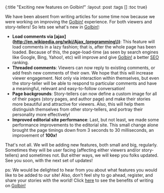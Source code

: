 {:title "Exciting new features on Golbin!"
 :layout :post
 :tags  []
 :toc true}

We have been absent from writing articles for some time now because we were working on improving the [Golbin!](http://www.golb.in/) experience. For both viewers and story-tellers! So lets see what's new in [Golbin!](http://www.golb.in/):

* **Load comments via [ajax](http://en.wikipedia.org/wiki/Ajax_(programming\))**: This feature will load comments in a lazy fashion; that is, after the whole page has been loaded. Because of this, the page-load-time (as seen by search engines like Google, Bing, Yahoo!, etc) will improve and give [Golbin!](http://www.golb.in/) a better [SEO](http://en.wikipedia.org/wiki/Search_engine_optimization) ranking.
* **Threaded comments**: Viewers can now reply to existing comments, or add fresh new comments of their own. We hope that this will increase viewer engagement. Not only via interaction within themselves, but even the story-teller will be able to respond to particular comments and have a meaningful, relevant and easy-to-follow conversation!
* **Page backgrounds**: Story-tellers can now define a custom image for all of their pages (story pages, and author page) and make their stories more beautiful and attractive for viewers. Also, this will help them distinguish themselves from other story-tellers, and portray their personality more effectively!
* **Improved editorial site performance**: Last, but not least, we made some performance improvements to the editorial site. This small change alone brought the page timings down from 3 seconds to 30 milliseconds, an improvement of **100x!**

That's not all. We will be adding new features, both small and big, regularly. Sometimes they will be user facing (affecting either viewers and/or story-tellers) and sometimes not. But either ways, we will keep you folks updated. See you soon, with the next set of updates!

ps: We would be delighted to hear from you about what features you would like to be added to our site! Also, don't feel shy to go ahead, register, and share your stories with the world! Click [here](http://ed.golb.in/register/why/) to see the benefits of writing on [Golbin!](http://www.golb.in/)
